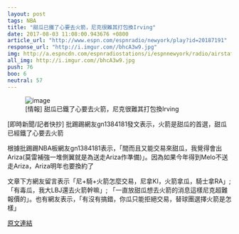 ```yaml
---
layout: post
tags: NBA
title: "甜瓜已鐵了心要去火箭，尼克很難其打包換Irving"
date: 2017-08-03 11:08:00.943676 +0800
article_url: "http://www.espn.com/espnradio/newyork/play?id=20187191"
response_url: "http://i.imgur.com//bhcA3w9.jpg"
img: http://a.espncdn.com/espnradiostations/i/espnnewyork/radio/airstaff/Rothenberg134.jpg
all_img: http://i.imgur.com//bhcA3w9.jpg
push: 76
boo: 6
neutral: 57
---
```


<figure>
<img src="http://a.espncdn.com/espnradiostations/i/espnnewyork/radio/airstaff/Rothenberg134.jpg" alt="image">
<figcaption>
[情報] 甜瓜已鐵了心要去火箭，尼克很難其打包換Irving
</figcaption>
</figure>



[即時新聞/記者快抄] 批踢踢網友gn1384181發文表示，火箭是甜瓜的首選，甜瓜已經鐵了心要去火箭

根據批踢踢NBA板網友gn1384181表示，「間而且又能交易來甜瓜，我覺得會出Ariza(莫雷補強一堆側翼就是為送走Ariza作準備)」。因為如果今年得到Melo不送走Ariza，Ariza明年也要換約了

文章下方網友留言表示「尼+騎+火箭怎麼交易，尼拿KI，火箭拿瓜，騎士拿RA」;「有毒瓜，我大LBJ還去火箭幹嘛」; 「一直放甜瓜想去火箭的消息這樣尼克超難報價的」。也有網友表示，「有沒有搞錯，你瓜只能拒絕交易，替球團選擇火箭是怎樣」

<a href = "https://www.ptt.cc/bbs/NBA/M.1501369028.A.F2E.html">原文連結</a>

